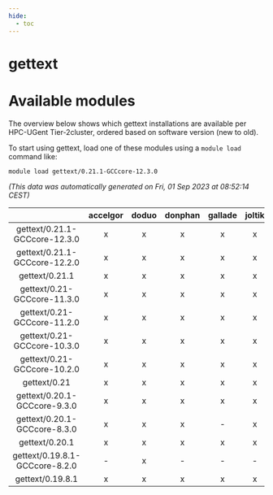 ```yaml
---
hide:
  - toc
---
```


gettext
=======

# Available modules


The overview below shows which gettext installations are available per HPC-UGent Tier-2cluster, ordered based on software version (new to old).

To start using gettext, load one of these modules using a `module load` command like:

```shell
module load gettext/0.21.1-GCCcore-12.3.0
```

*(This data was automatically generated on Fri, 01 Sep 2023 at 08:52:14 CEST)*  

| |accelgor|doduo|donphan|gallade|joltik|skitty|swalot|victini|
| :---: | :---: | :---: | :---: | :---: | :---: | :---: | :---: | :---: |
|gettext/0.21.1-GCCcore-12.3.0|x|x|x|x|x|x|x|x|
|gettext/0.21.1-GCCcore-12.2.0|x|x|x|x|x|x|x|x|
|gettext/0.21.1|x|x|x|x|x|x|x|x|
|gettext/0.21-GCCcore-11.3.0|x|x|x|x|x|x|x|x|
|gettext/0.21-GCCcore-11.2.0|x|x|x|x|x|x|x|x|
|gettext/0.21-GCCcore-10.3.0|x|x|x|x|x|x|x|x|
|gettext/0.21-GCCcore-10.2.0|x|x|x|x|x|x|x|x|
|gettext/0.21|x|x|x|x|x|x|x|x|
|gettext/0.20.1-GCCcore-9.3.0|x|x|x|x|x|x|x|x|
|gettext/0.20.1-GCCcore-8.3.0|x|x|x|-|x|x|x|x|
|gettext/0.20.1|x|x|x|x|x|x|x|x|
|gettext/0.19.8.1-GCCcore-8.2.0|-|x|-|-|-|-|x|-|
|gettext/0.19.8.1|x|x|x|x|x|x|x|x|
